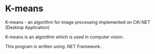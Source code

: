 # K-means

K-means - an algorithm for image processing implemented on C#/.NET (Desktop Application)

K-means is an algorithm which is used in computer vision.

This program is written using .NET Framework.
